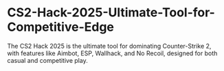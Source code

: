 # CS2-Hack-2025-Ultimate-Tool-for-Competitive-Edge
The CS2 Hack 2025 is the ultimate tool for dominating Counter-Strike 2, with features like Aimbot, ESP, Wallhack, and No Recoil, designed for both casual and competitive play.

